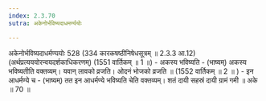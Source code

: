 ```yaml
---
index: 2.3.70
sutra: अकेनोर्भविष्यदाधमर्ण्ययोः

---
```

 अकेनोर्भविष्यदाधर्मण्ययोः 528 (334 कारकषष्ठीनिषेधसूत्रम् ॥ 2.3.3 आ.12) (अर्थप्रत्यययोरन्वयदर्शकाधिकरणम्) (1551 वार्तिकम् ॥ 1 ॥) - अकस्य भविष्यति - (भाष्यम्) अकस्य भविष्यतीति वक्तव्यम्। यवान् लावको व्रजति। ओदनं भोजको व्रजति ॥ (1552 वार्तिकम् ॥ 2 ॥ ) - इन आधर्मण्ये च - (भाष्यम्) तत इन आधर्मण्ये भविष्यति चेति वक्तव्यम्। शतं दायी सहस्रं दायी ग्रामं गमी ॥ अके ॥ 70 ॥ 
